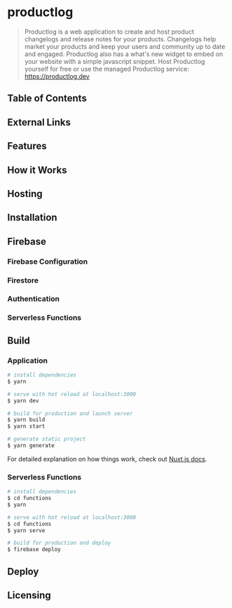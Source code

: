 # productlog

> Productlog is a web application to create and host product changelogs and release notes for your products. Changelogs help market your products and keep your users and community up to date and engaged. Productlog also has a what's new widget to embed on your website with a simple javascript snippet. Host Productlog yourself for free or use the managed Productlog service: https://productlog.dev


## Table of Contents

## External Links

## Features

## How it Works

## Hosting

## Installation

## Firebase

### Firebase Configuration

### Firestore

### Authentication

### Serverless Functions

## Build

### Application

``` bash
# install dependencies
$ yarn

# serve with hot reload at localhost:3000
$ yarn dev

# build for production and launch server
$ yarn build
$ yarn start

# generate static project
$ yarn generate
```

For detailed explanation on how things work, check out [Nuxt.js docs](https://nuxtjs.org).

### Serverless Functions

``` bash
# install dependencies
$ cd functions
$ yarn

# serve with hot reload at localhost:3000
$ cd functions
$ yarn serve

# build for production and deploy
$ firebase deploy
```

## Deploy

## Licensing
